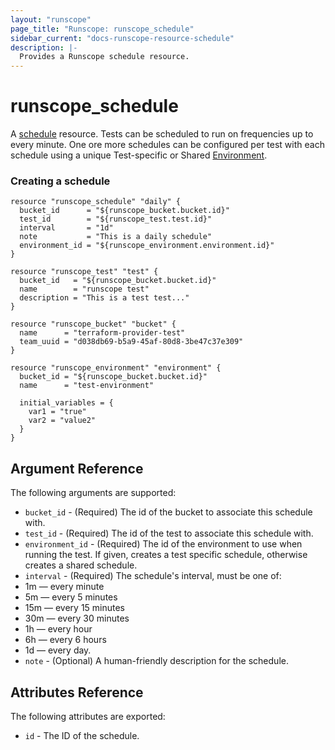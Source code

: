 ```yaml
---
layout: "runscope"
page_title: "Runscope: runscope_schedule"
sidebar_current: "docs-runscope-resource-schedule"
description: |-
  Provides a Runscope schedule resource.
---
```


# runscope\_schedule

A [schedule](https://www.runscope.com/docs/api/schedules) resource.
Tests can be scheduled to run on frequencies up to every minute.
One ore more schedules can be configured per test with each schedule
using a unique Test-specific or Shared [Environment](environment.html).
### Creating a schedule
```hcl
resource "runscope_schedule" "daily" {
  bucket_id      = "${runscope_bucket.bucket.id}"
  test_id        = "${runscope_test.test.id}"
  interval       = "1d"
  note           = "This is a daily schedule"
  environment_id = "${runscope_environment.environment.id}"
}

resource "runscope_test" "test" {
  bucket_id   = "${runscope_bucket.bucket.id}"
  name        = "runscope test"
  description = "This is a test test..."
}

resource "runscope_bucket" "bucket" {
  name      = "terraform-provider-test"
  team_uuid = "d038db69-b5a9-45af-80d8-3be47c37e309"
}

resource "runscope_environment" "environment" {
  bucket_id = "${runscope_bucket.bucket.id}"
  name      = "test-environment"

  initial_variables = {
    var1 = "true"
    var2 = "value2"
  }
}
```

## Argument Reference

The following arguments are supported:

* `bucket_id` - (Required) The id of the bucket to associate this schedule with.
* `test_id` - (Required) The id of the test to associate this schedule with.
* `environment_id` - (Required) The id of the environment to use when running the test.
If given, creates a test specific schedule, otherwise creates a shared schedule.
* `interval` - (Required) The schedule's interval, must be one of:
 * 1m — every minute
 * 5m — every 5 minutes
 * 15m — every 15 minutes
 * 30m — every 30 minutes
 * 1h — every hour
 * 6h — every 6 hours
 * 1d — every day.
* `note` - (Optional) A human-friendly description for the schedule.

## Attributes Reference

The following attributes are exported:

* `id` - The ID of the schedule.
